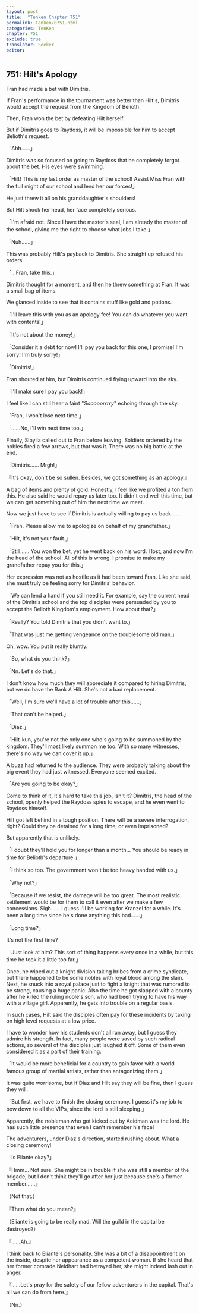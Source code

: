 ```yaml
---
layout: post
title:  "Tenken Chapter 751"
permalink: Tenken/0751.html
categories: TenKen
chapter: 751
exclude: true
translator: Seeker
editor: 
---
```

<h2 id="ch751">751: Hilt's Apology</h2>

<p>Fran had made a bet with Dimitris.</p>

<p>If Fran's performance in the tournament was better than Hilt's, Dimitris would accept the request from the Kingdom of Belioth.</p>

<p>Then, Fran won the bet by defeating Hilt herself.</p>

<p>But if Dimitris goes to Raydoss, it will be impossible for him to accept Belioth's request.</p>

<p>「Ahh……」</p>

<p>Dimitris was so focused on going to Raydoss that he completely forgot about the bet. His eyes were swimming.</p>

<p>「Hilt! This is my last order as master of the school! Assist Miss Fran with the full might of our school and lend her our forces!」</p>

<p>He just threw it all on his granddaughter's shoulders!</p>

<p>But Hilt shook her head, her face completely serious.</p>

<p>「I'm afraid not. Since I have the master's seal, I am already the master of the school, giving me the right to choose what jobs I take.」</p>
<p>「Nuh……」</p>

<p>This was probably Hilt's payback to Dimitris. She straight up refused his orders.</p>

<p>「…Fran, take this.」</p>

<p>Dimitris thought for a moment, and then he threw something at Fran. It was a small bag of items.</p>

<p>We glanced inside to see that it contains stuff like gold and potions.</p>

<p>「I'll leave this with you as an apology fee! You can do whatever you want with contents!」</p>
<p>「It's not about the money!」</p>
<p>「Consider it a debt for now! I'll pay you back for this one, I promise! I'm sorry! I'm truly sorry!」</p>
<p>「Dimitris!」</p>

<p>Fran shouted at him, but Dimitris continued flying upward into the sky.</p>

<p>「I'll make sure I pay you back!」</p>

<p>I feel like I can still hear a faint "<em>Sooooorrrry</em>" echoing through the sky.</p>

<p>「Fran, I won't lose next time.」</p>
<p>「……No, I'll win next time too.」</p>

<p>Finally, Sibylla called out to Fran before leaving. Soldiers ordered by the nobles fired a few arrows, but that was it. There was no big battle at the end.</p>

<p>「Dimitris…… Mrgh!」</p>
<p>『It's okay, don't be so sullen. Besides, we got something as an apology.』</p>

<p>A bag of items and plenty of gold. Honestly, I feel like we profited a ton from this. He also said he would repay us later too. It didn't end well this time, but we can get something out of him the next time we meet.</p>

<p>Now we just have to see if Dimitris is actually willing to pay us back……</p>

<p>「Fran. Please allow me to apologize on behalf of my grandfather.」</p>
<p>「Hilt, it's not your fault.」</p>
<p>「Still…… You won the bet, yet he went back on his word. I lost, and now I'm the head of the school. All of this is wrong. I promise to make my grandfather repay you for this.」</p>

<p>Her expression was not as hostile as it had been toward Fran. Like she said, she must truly be feeling sorry for Dimitris' behavior.</p>

<p>「We can lend a hand if you still need it. For example, say the current head of the Dimitris school and the top disciples were persuaded by you to accept the Belioth Kingdom's employment. How about that?」</p>
<p>「Really? You told Dimitris that you didn't want to.」</p>
<p>「That was just me getting vengeance on the troublesome old man.」</p>

<p>Oh, wow. You put it really bluntly.</p>

<p>「So, what do you think?」</p>
<p>「Nn. Let's do that.」</p>

<p>I don't know how much they will appreciate it compared to hiring Dimitris, but we do have the Rank A Hilt. She's not a bad replacement.</p>

<p>「Well, I'm sure we'll have a lot of trouble after this……」</p>
<p>「That can't be helped.」</p>
<p>「Diaz.」</p>
<p>「Hilt-kun, you're not the only one who's going to be summoned by the kingdom. They'll most likely summon me too. With so many witnesses, there's no way we can cover it up.」</p>

<p>A buzz had returned to the audience. They were probably talking about the big event they had just witnessed. Everyone seemed excited.</p>

<p>「Are you going to be okay?」</p>

<p>Come to think of it, it's hard to take this job, isn't it? Dimitris, the head of the school, openly helped the Raydoss spies to escape, and he even went to Raydoss himself.</p>

<p>Hilt got left behind in a tough position. There will be a severe interrogation, right? Could they be detained for a long time, or even imprisoned?</p>

<p>But apparently that is unlikely.</p>

<p>「I doubt they'll hold you for longer than a month… You should be ready in time for Belioth's departure.」</p>
<p>「I think so too. The government won't be too heavy handed with us.」</p>
<p>「Why not?」</p>
<p>「Because if we resist, the damage will be too great. The most realistic settlement would be for them to call it even after we make a few concessions. Sigh…… I guess I'll be working for Kranzel for a while. It's been a long time since he's done anything this bad……」</p>
<p>「Long time?」</p>

<p>It's not the first time?</p>

<p>「Just look at him? This sort of thing happens every once in a while, but this time he took it a little too far.」</p>

<p>Once, he wiped out a knight division taking bribes from a crime syndicate, but there happened to be some nobles with royal blood among the slain. Next, he snuck into a royal palace just to fight a knight that was rumored to be strong, causing a huge panic. Also the time he got slapped with a bounty after he killed the ruling noble's son, who had been trying to have his way with a village girl. Apparently, he gets into trouble on a regular basis.</p>

<p>In such cases, Hilt said the disciples often pay for these incidents by taking on high level requests at a low price.</p>

<p>I have to wonder how his students don't all run away, but I guess they admire his strength. In fact, many people were saved by such radical actions, so several of the disciples just laughed it off. Some of them even considered it as a part of their training.</p>

<p>「It would be more beneficial for a country to gain favor with a world-famous group of martial artists, rather than antagonizing them.」</p>

<p>It was quite worrisome, but if Diaz and Hilt say they will be fine, then I guess they will.</p>

<p>「But first, we have to finish the closing ceremony. I guess it's my job to bow down to all the VIPs, since the lord is still sleeping.」</p>

<p>Apparently, the nobleman who got kicked out by Acidman was the lord. He has such little presence that even I can't remember his face!</p>

<p>The adventurers, under Diaz's direction, started rushing about. What a closing ceremony!</p>

<p>「Is Eliante okay?」</p>
<p>『Hmm… Not sure. She might be in trouble if she was still a member of the brigade, but I don't think they'll go after her just because she's a former member……』</p>
<p>（Not that.）</p>
<p>『Then what do you mean?』</p>
<p>（Eliante is going to be really mad. Will the guild in the capital be destroyed?）</p>
<p>『……Ah.』</p>

<p>I think back to Eliante's personality. She was a bit of a disappointment on the inside, despite her appearance as a competent woman. If she heard that her former comrade Neidhart had betrayed her, she might indeed lash out in anger.</p>

<p>『……Let's pray for the safety of our fellow adventurers in the capital. That's all we can do from here.』</p>
<p>（Nn.）</p>








